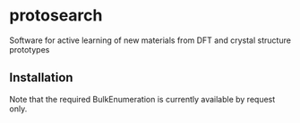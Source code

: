 # protosearch
Software for active learning of new materials from DFT and crystal structure prototypes

## Installation
Note that the required BulkEnumeration is currently available by request only.
